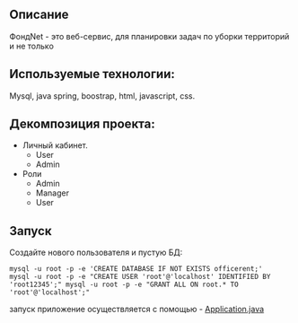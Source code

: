 ## Описание 
ФондNet - это веб-сервис, для планировки задач по уборки территорий и не только

## Используемые технологии:
Mysql, java spring, boostrap, html, javascript, css.

## Декомпозиция проекта:
- Личный кабинет.
    - User
    - Admin
- Роли
    - Admin
    - Manager
    - User

## Запуск
Создайте нового пользователя и пустую БД:

<code>mysql -u root -p -e 'CREATE DATABASE IF NOT EXISTS officerent;'
mysql -u root -p -e "CREATE USER 'root'@'localhost' IDENTIFIED BY 'root12345';"
mysql -u root -p -e "GRANT ALL ON root.* TO 'root'@'localhost';"
</code>

запуск приложение осуществляется с помощью - [Application.java](https://github.com/alex-s2222/java_kurs/tree/main/src/main/java/com/main/app)
